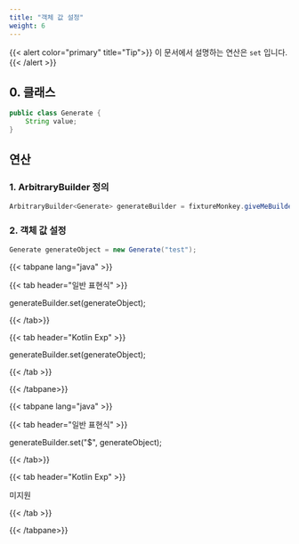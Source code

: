 ```yaml
---
title: "객체 값 설정"
weight: 6
---
```


{{< alert color="primary" title="Tip">}}
이 문서에서 설명하는 연산은 `set` 입니다.
{{< /alert >}}

## 0. 클래스

```java
public class Generate {
	String value;
}
```

## 연산
### 1. ArbitraryBuilder 정의

```java
ArbitraryBuilder<Generate> generateBuilder = fixtureMonkey.giveMeBuilder(Generate.class);
```

### 2. 객체 값 설정

```java
Generate generateObject = new Generate("test");
```



{{< tabpane lang="java" >}}

{{< tab header="일반 표현식" >}}


generateBuilder.set(generateObject);


{{< /tab>}}

{{< tab header="Kotlin Exp" >}}


generateBuilder.set(generateObject);


{{< /tab >}}

{{< /tabpane>}}


{{< tabpane lang="java" >}}

{{< tab header="일반 표현식" >}}


generateBuilder.set("$", generateObject);


{{< /tab>}}

{{< tab header="Kotlin Exp" >}}


미지원


{{< /tab >}}

{{< /tabpane>}}
